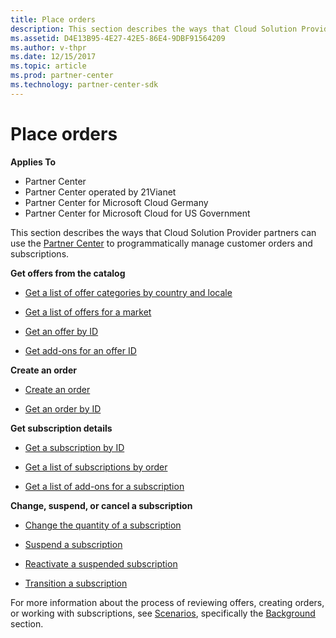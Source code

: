 ```yaml
---
title: Place orders
description: This section describes the ways that Cloud Solution Provider partners can use the Partner Center to programmatically manage customer orders and subscriptions.
ms.assetid: D4E13B95-4E27-42E5-86E4-9DBF91564209
ms.author: v-thpr
ms.date: 12/15/2017
ms.topic: article
ms.prod: partner-center
ms.technology: partner-center-sdk
---
```


# Place orders


**Applies To**

-   Partner Center
-   Partner Center operated by 21Vianet
-   Partner Center for Microsoft Cloud Germany
-   Partner Center for Microsoft Cloud for US Government

This section describes the ways that Cloud Solution Provider partners can use the [Partner Center](partner-center-api-and-sdk.md) to programmatically manage customer orders and subscriptions.

**Get offers from the catalog**

-   [Get a list of offer categories by country and locale](get-a-list-of-offer-categories-by-country-and-locale.md)

-   [Get a list of offers for a market](get-a-list-of-offers-for-a-market.md)

-   [Get an offer by ID](get-an-offer-by-id.md)

-   [Get add-ons for an offer ID](get-addon-offers-by-offer-id.md)

**Create an order**

-   [Create an order](create-an-order.md)

-   [Get an order by ID](get-an-order-by-id.md)

**Get subscription details**

-   [Get a subscription by ID](get-a-subscription-by-id.md)

-   [Get a list of subscriptions by order](get-a-list-of-subscriptions-by-order.md)

-   [Get a list of add-ons for a subscription](get-a-list-of-add-ons-for-a-subscription.md)

**Change, suspend, or cancel a subscription**

-   [Change the quantity of a subscription](change-the-quantity-of-a-subscription.md)

-   [Suspend a subscription](suspend-a-subscription.md)

-   [Reactivate a suspended subscription](reactivate-a-suspended-a-subscription.md)

-   [Transition a subscription](transition-a-subscription.md)

For more information about the process of reviewing offers, creating orders, or working with subscriptions, see [Scenarios](scenarios.md), specifically the [Background](scenarios.md#background) section.

 

 




